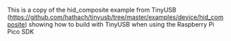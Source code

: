 This is a copy of the hid_composite example from TinyUSB (https://github.com/hathach/tinyusb/tree/master/examples/device/hid_composite)
showing how to build with TinyUSB when using the Raspberry Pi Pico SDK
